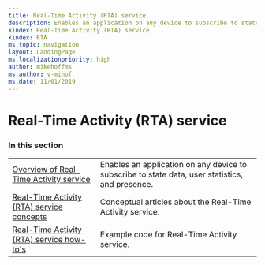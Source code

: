 ```yaml
---
title: Real-Time Activity (RTA) service
description: Enables an application on any device to subscribe to state data, user statistics, and presence.
kindex: Real-Time Activity (RTA) service
kindex: RTA
ms.topic: navigation
layout: LandingPage
ms.localizationpriority: high
author: mikehoffms
ms.author: v-mihof
ms.date: 11/01/2019
---
```


# Real-Time Activity (RTA) service


### In this section

|     |     |
| --- | --- |
| [Overview of Real-Time Activity service](live-real-time-activity-service-overview.md) | Enables an application on any device to subscribe to state data, user statistics, and presence. |
| [Real-Time Activity (RTA) service concepts](concepts/live-rta-concepts-nav.md) | Conceptual articles about the Real-Time Activity service. |
| [Real-Time Activity (RTA) service how-to's](how-to/live-rta-howto-nav.md) | Example code for Real-Time Activity service. |
